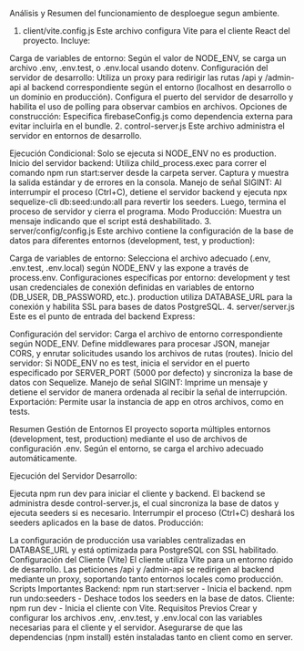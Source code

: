 Análisis y Resumen del funcionamiento de desploegue segun ambiente.

1. client/vite.config.js
Este archivo configura Vite para el cliente React del proyecto. Incluye:

Carga de variables de entorno: Según el valor de NODE_ENV, se carga un archivo .env, .env.test, o .env.local usando dotenv.
Configuración del servidor de desarrollo:
Utiliza un proxy para redirigir las rutas /api y /admin-api al backend correspondiente según el entorno (localhost en desarrollo o un dominio en producción).
Configura el puerto del servidor de desarrollo y habilita el uso de polling para observar cambios en archivos.
Opciones de construcción: Especifica firebaseConfig.js como dependencia externa para evitar incluirla en el bundle.
2. control-server.js
Este archivo administra el servidor en entornos de desarrollo.

Ejecución Condicional: Solo se ejecuta si NODE_ENV no es production.
Inicio del servidor backend:
Utiliza child_process.exec para correr el comando npm run start:server desde la carpeta server.
Captura y muestra la salida estándar y de errores en la consola.
Manejo de señal SIGINT:
Al interrumpir el proceso (Ctrl+C), detiene el servidor backend y ejecuta npx sequelize-cli db:seed:undo:all para revertir los seeders.
Luego, termina el proceso de servidor y cierra el programa.
Modo Producción: Muestra un mensaje indicando que el script está deshabilitado.
3. server/config/config.js
Este archivo contiene la configuración de la base de datos para diferentes entornos (development, test, y production):

Carga de variables de entorno: Selecciona el archivo adecuado (.env, .env.test, .env.local) según NODE_ENV y las expone a través de process.env.
Configuraciones específicas por entorno:
development y test usan credenciales de conexión definidas en variables de entorno (DB_USER, DB_PASSWORD, etc.).
production utiliza DATABASE_URL para la conexión y habilita SSL para bases de datos PostgreSQL.
4. server/server.js
Este es el punto de entrada del backend Express:

Configuración del servidor:
Carga el archivo de entorno correspondiente según NODE_ENV.
Define middlewares para procesar JSON, manejar CORS, y enrutar solicitudes usando los archivos de rutas (routes).
Inicio del servidor:
Si NODE_ENV no es test, inicia el servidor en el puerto especificado por SERVER_PORT (5000 por defecto) y sincroniza la base de datos con Sequelize.
Manejo de señal SIGINT:
Imprime un mensaje y detiene el servidor de manera ordenada al recibir la señal de interrupción.
Exportación: Permite usar la instancia de app en otros archivos, como en tests.

Resumen
Gestión de Entornos
El proyecto soporta múltiples entornos (development, test, production) mediante el uso de archivos de configuración .env. Según el entorno, se carga el archivo adecuado automáticamente.

Ejecución del Servidor
Desarrollo:

Ejecuta npm run dev para iniciar el cliente y backend.
El backend se administra desde control-server.js, el cual sincroniza la base de datos y ejecuta seeders si es necesario.
Interrumpir el proceso (Ctrl+C) deshará los seeders aplicados en la base de datos.
Producción:

La configuración de producción usa variables centralizadas en DATABASE_URL y está optimizada para PostgreSQL con SSL habilitado.
Configuración del Cliente (Vite)
El cliente utiliza Vite para un entorno rápido de desarrollo.
Las peticiones /api y /admin-api se redirigen al backend mediante un proxy, soportando tanto entornos locales como producción.
Scripts Importantes
Backend:
npm run start:server - Inicia el backend.
npm run undo:seeders - Deshace todos los seeders en la base de datos.
Cliente:
npm run dev - Inicia el cliente con Vite.
Requisitos Previos
Crear y configurar los archivos .env, .env.test, y .env.local con las variables necesarias para el cliente y el servidor.
Asegurarse de que las dependencias (npm install) estén instaladas tanto en client como en server.
